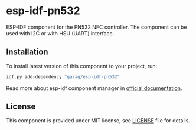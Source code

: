 # esp-idf-pn532
ESP-IDF component for the PN532 NFC controller. The component can be used with I2C or with HSU (UART) interface.

## Installation

To install latest version of this component to your project, run:

```bash
idf.py add-dependency "garag/esp-idf-pn532"
```

Read more about esp-idf component manager in [official documentation](https://docs.espressif.com/projects/esp-idf/en/stable/esp32/api-guides/tools/idf-component-manager.html).

## License

This component is provided under MIT license, see [LICENSE](LICENSE) file for details.
